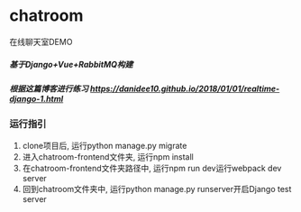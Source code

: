 # chatroom
在线聊天室DEMO  

##### 基于Django+Vue+RabbitMQ构建  
##### 根据这篇博客进行练习 https://danidee10.github.io/2018/01/01/realtime-django-1.html  
### 运行指引  
1. clone项目后, 运行python manage.py migrate
2. 进入chatroom-frontend文件夹, 运行npm install  
3. 在chatroom-frontend文件夹路径中, 运行npm run dev运行webpack dev server  
4. 回到chatroom文件夹中, 运行python manage.py runserver开启Django test server
